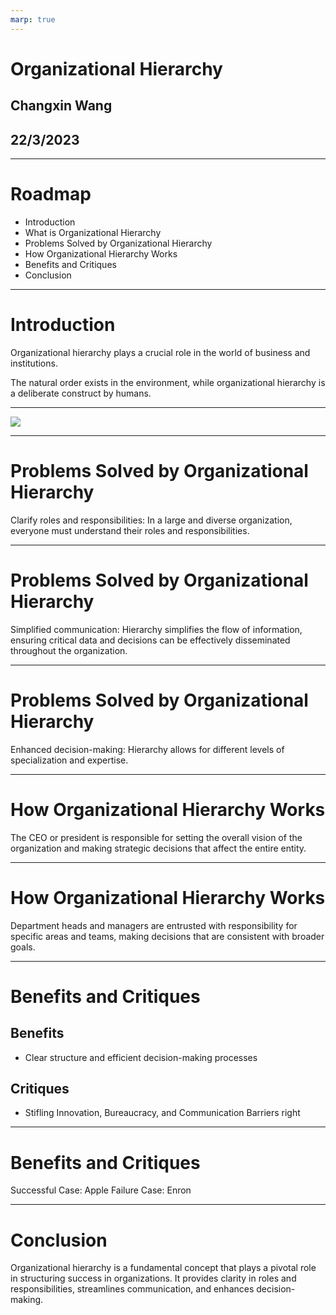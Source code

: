 ```yaml
---
marp: true
---
```


# Organizational Hierarchy 
## Changxin Wang
## 22/3/2023
---
# Roadmap
* Introduction
* What is Organizational Hierarchy
* Problems Solved by Organizational Hierarchy
* How Organizational Hierarchy Works 
* Benefits and Critiques
* Conclusion
---

# Introduction
 Organizational hierarchy plays a crucial role in the world of business and institutions. 

 The natural order exists in the environment, while organizational hierarchy is a deliberate construct by humans. 

---
![](https://s1.locimg.com/2023/11/03/c839d6b942486.png)

---

 # Problems Solved by Organizational Hierarchy
Clarify roles and responsibilities: In a large and diverse organization, everyone must understand their roles and responsibilities.

---
 # Problems Solved by Organizational Hierarchy
Simplified communication: Hierarchy simplifies the flow of information, ensuring critical data and decisions can be effectively disseminated throughout the organization.

---
 # Problems Solved by Organizational Hierarchy
Enhanced decision-making: Hierarchy allows for different levels of specialization and expertise.

---
# How Organizational Hierarchy Works 

The CEO or president is responsible for setting the overall vision of the organization and making strategic decisions that affect the entire entity.

---
# How Organizational Hierarchy Works 
Department heads and managers are entrusted with responsibility for specific areas and teams, making decisions that are consistent with broader goals.

---

#  Benefits and Critiques 
## Benefits
* Clear structure and efficient decision-making processes
## Critiques
* Stifling Innovation, Bureaucracy, and Communication Barriers
right

---

#  Benefits and Critiques 
Successful Case: Apple
Failure Case: Enron

---
#  Conclusion

Organizational hierarchy is a fundamental concept that plays a pivotal role in structuring success in organizations. It provides clarity in roles and responsibilities, streamlines communication, and enhances decision-making. 
